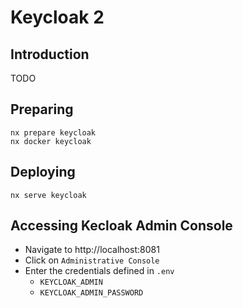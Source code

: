 # Keycloak 2

## Introduction

TODO

## Preparing

```console
nx prepare keycloak
nx docker keycloak
```

## Deploying

```console
nx serve keycloak
```

## Accessing Kecloak Admin Console

- Navigate to http://localhost:8081
- Click on `Administrative Console`
- Enter the credentials defined in `.env`
  - `KEYCLOAK_ADMIN`
  - `KEYCLOAK_ADMIN_PASSWORD`